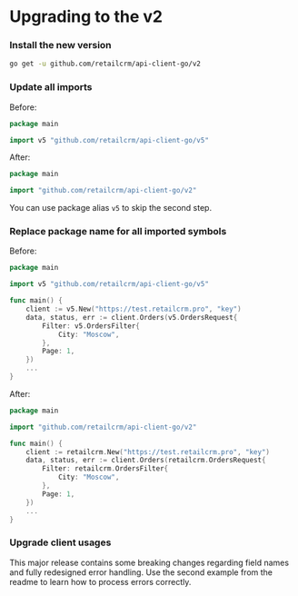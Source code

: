 # Upgrading to the v2

### Install the new version

```bash
go get -u github.com/retailcrm/api-client-go/v2
```

### Update all imports

Before:
```go
package main

import v5 "github.com/retailcrm/api-client-go/v5"
```

After:  
```go
package main

import "github.com/retailcrm/api-client-go/v2"
```

You can use package alias `v5` to skip the second step.

### Replace package name for all imported symbols

Before:

```go
package main

import v5 "github.com/retailcrm/api-client-go/v5"

func main() {
    client := v5.New("https://test.retailcrm.pro", "key")
	data, status, err := client.Orders(v5.OrdersRequest{
		Filter: v5.OrdersFilter{
			City: "Moscow",
		},
		Page: 1,
	})
	...
}
```

After:

```go
package main

import "github.com/retailcrm/api-client-go/v2"

func main() {
    client := retailcrm.New("https://test.retailcrm.pro", "key")
	data, status, err := client.Orders(retailcrm.OrdersRequest{
		Filter: retailcrm.OrdersFilter{
			City: "Moscow",
		},
		Page: 1,
	})
	...
}
```

### Upgrade client usages

This major release contains some breaking changes regarding field names and fully redesigned error handling. Use the second example from 
the readme to learn how to process errors correctly.
